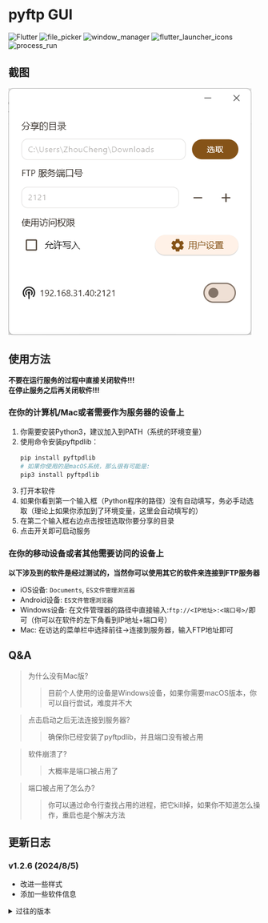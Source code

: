 # pyftp GUI

![Flutter](https://img.shields.io/badge/Flutter-3.19-blue?logo=Flutter)
![file_picker](https://img.shields.io/badge/file_picker-8.0.3-green)
![window_manager](https://img.shields.io/badge/window_manager-0.3.8-pink)
![flutter_launcher_icons](https://img.shields.io/badge/flutter_launcher_icons-0.13.1-yellow)
![process_run](https://img.shields.io/badge/flutter_launcher_icons-0.14.2-purple)

## 截图

![截图](assets/demo.png)

## 使用方法

**不要在运行服务的过程中直接关闭软件!!!**  
**在停止服务之后再关闭软件!!!**

### 在你的计算机/Mac或者需要作为服务器的设备上

1. 你需要安装Python3，建议加入到PATH（系统的环境变量）
2. 使用命令安装pyftpdlib：
    ```bash
    pip install pyftpdlib
    # 如果你使用的是macOS系统，那么很有可能是:
    pip3 install pyftpdlib
    ```
3. 打开本软件
4. 如果你看到第一个输入框（Python程序的路径）没有自动填写，务必手动选取（理论上如果你添加到了环境变量，这里会自动填写的）
5. 在第二个输入框右边点击按钮选取你要分享的目录
6. 点击开关即可启动服务

### 在你的移动设备或者其他需要访问的设备上

**以下涉及到的软件是经过测试的，当然你可以使用其它的软件来连接到FTP服务器**

- iOS设备: `Documents`, `ES文件管理浏览器`
- Android设备: `ES文件管理浏览器`
- Windows设备: 在文件管理器的路径中直接输入:`ftp://<IP地址>:<端口号>/`即可（你可以在软件的左下角看到IP地址+端口号）
- Mac: 在访达的菜单栏中选择前往->连接到服务器，输入FTP地址即可

## Q&A

> 为什么没有Mac版?
>> 目前个人使用的设备是Windows设备，如果你需要macOS版本，你可以自行尝试，难度并不大

> 点击启动之后无法连接到服务器?
>> 确保你已经安装了pyftpdlib，并且端口没有被占用

> 软件崩溃了?
>> 大概率是端口被占用了

> 端口被占用了怎么办?
>> 你可以通过命令行查找占用的进程，把它kill掉，如果你不知道怎么操作，重启也是个解决方法

## 更新日志

### v1.2.6 (2024/8/5)
- 改进一些样式
- 添加一些软件信息

<details>
<summary>过往的版本</summary>

- ### v1.2.5 (2024/7/30)
  - 修复带有空格路径崩溃的问题
  - 修复找不到进程崩溃的问题
  - 改进图标显示

- ### v1.2.4 (2024/6/16)
  - 启动服务前检查路径是否合法
  - 提高软件运行效率

- ### v1.2.3 (2024/5/26)
  - 添加没有配置环境变量的提示
  - 修复获取ip地址的问题
  - 修复Python路径存在特殊字符的问题

- ### v1.2.2 (2024/5/23)
  - 添加记住上一次的表单内容

- ### v1.2.1 (2024/5/17)
  - 添加在没有停止运行关闭窗口的提示

- ### v1.2.0 (2024/5/15)
  - 添加允许写入权限
  - 添加通过用户名和密码访问
  - 修复运行中修改表单的问题

- ### v1.1.0 (2024/5/14)
  - 更新到Flutter 3.19
  - 现在可以自动获取Python程序路径了

- ### v1.0.1
  - 第一个正式版本

</details>
